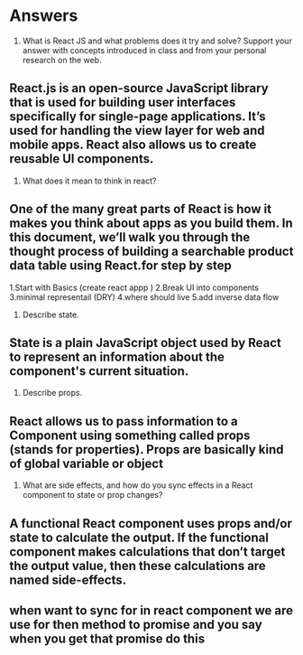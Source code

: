 # Answers

1. What is React JS and what problems does it try and solve? Support your answer with concepts introduced in class and from your personal research on the web.

## React.js is an open-source JavaScript library that is used for building user interfaces specifically for single-page applications. It’s used for handling the view layer for web and mobile apps. React also allows us to create reusable UI components.

1. What does it mean to think in react?
 ## One of the many great parts of React is how it makes you think about apps as you build them. In this document, we’ll walk you through the thought process of building a searchable product data table using React.for step by step 

1.Start with Basics (create react appp )
2.Break UI into components 
3.minimal representail (DRY)
4.where should live
5.add inverse data flow


1. Describe state.
## State is a plain JavaScript object used by React to represent an information about the component's current situation.

1. Describe props.
## React allows us to pass information to a Component using something called props (stands for properties). Props are basically kind of global variable or object

1. What are side effects, and how do you sync effects in a React component to state or prop changes?
## A functional React component uses props and/or state to calculate the output. If the functional component makes calculations that don’t target the output value, then these calculations are named side-effects. 

## when want to sync for in react component we are use for then method to promise and you say when you get that promise do this 